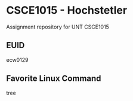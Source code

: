 # CSCE1015 - Hochstetler
Assignment repository for UNT CSCE1015
## EUID
ecw0129
## Favorite Linux Command
tree
